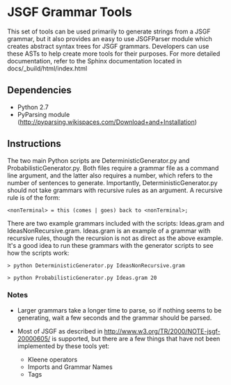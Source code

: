 # JSGF Grammar Tools

This set of tools can be used primarily to generate strings from a JSGF
grammar, but it also provides an easy to use JSGFParser module which creates
abstract syntax trees for JSGF grammars. Developers can use these ASTs to 
help create more tools for their purposes. For more detailed documentation,
refer to the Sphinx documentation located in docs/_build/html/index.html

## Dependencies

- Python 2.7
- PyParsing module (http://pyparsing.wikispaces.com/Download+and+Installation)

## Instructions

The two main Python scripts are DeterministicGenerator.py and
ProbabilisticGenerator.py. Both files require a grammar file as a command
line argument, and the latter also requires a number, which refers to the number
of sentences to generate. Importantly, DeterministicGenerator.py should not take
grammars with recursive rules as an argument. A recursive rule is of the form:

```<nonTerminal> = this (comes | goes) back to <nonTerminal>;```

There are two example grammars included with the scripts: Ideas.gram and 
IdeasNonRecursive.gram. Ideas.gram is an example of a grammar with recursive
rules, though the recursion is not as direct as the above example. It's a good
idea to run these grammars with the generator scripts to see how the scripts 
work:

```> python DeterministicGenerator.py IdeasNonRecursive.gram```

```> python ProbabilisticGenerator.py Ideas.gram 20```

### Notes

- Larger grammars take a longer time to parse, so if nothing seems to be generating,
wait a few seconds and the grammar should be parsed. 

- Most of JSGF as described in http://www.w3.org/TR/2000/NOTE-jsgf-20000605/ is
supported, but there are a few things that have not been implemented by these
tools yet:
    - Kleene operators
    - Imports and Grammar Names
    - Tags
